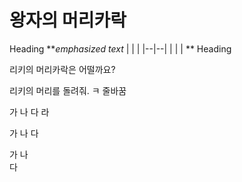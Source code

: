# 왕자의 머리카락

Heading
***emphasized text*
|  |  |
|--|--|
|  |  |
**
Heading

리키의 머리카락은 어떨까요?

리키의 머리를 돌려줘. ㅋ
줄바꿈

가 
나
다
라

가
나
다

가
나   
다


<!--stackedit_data:
eyJoaXN0b3J5IjpbLTE0NTM0MDI0OTEsLTUzMjg5MzU4LDYxND
k3NTUzNCw2MjAyNzM0NTRdfQ==
-->